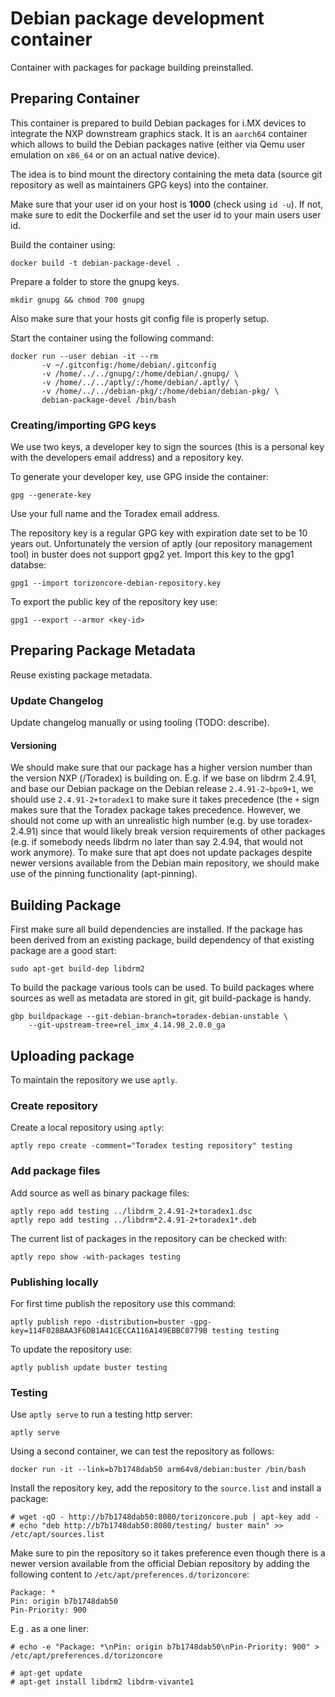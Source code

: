 # Debian package development container

Container with packages for package building preinstalled.

## Preparing Container

This container is prepared to build Debian packages for i.MX devices to
integrate the NXP downstream graphics stack. It is an `aarch64` container which
allows to build the Debian packages native (either via Qemu user emulation on
`x86_64` or on an actual native device).

The idea is to bind mount the directory containing the meta data (source git
repository as well as maintainers GPG keys) into the container.

Make sure that your user id on your host is **1000** (check using `id -u`). If
not, make sure to edit the Dockerfile and set the user id to your main users
user id.

Build the container using:

```
docker build -t debian-package-devel .
```

Prepare a folder to store the gnupg keys.

```
mkdir gnupg && chmod 700 gnupg
```

Also make sure that your hosts git config file is properly setup.

Start the container using the following command:
```
docker run --user debian -it --rm
       -v ~/.gitconfig:/home/debian/.gitconfig
       -v /home/../../gnupg/:/home/debian/.gnupg/ \
       -v /home/../../aptly/:/home/debian/.aptly/ \
       -v /home/../../debian-pkg/:/home/debian/debian-pkg/ \
       debian-package-devel /bin/bash
```

### Creating/importing GPG keys

We use two keys, a developer key to sign the sources (this is a personal key
with the developers email address) and a repository key.

To generate your developer key, use GPG inside the container:
```
gpg --generate-key
```

Use your full name and the Toradex email address.

The repository key is a regular GPG key with expiration date set to be 10 years
out. Unfortunately the version of aptly (our repository management tool) in
buster does not support gpg2 yet. Import this key to the gpg1 databse:

```
gpg1 --import torizoncore-debian-repository.key
```

To export the public key of the repository key use:
```
gpg1 --export --armor <key-id>
```

## Preparing Package Metadata

Reuse existing package metadata.

### Update Changelog

Update changelog manually or using tooling (TODO: describe).

#### Versioning

We should make sure that our package has a higher version number than the
version NXP (/Toradex) is building on. E.g. if we base on libdrm 2.4.91, and
base our Debian package on the Debian release `2.4.91-2~bpo9+1`, we should use
`2.4.91-2+toradex1` to make sure it takes precedence (the `+` sign makes sure
that the Toradex package takes precedence. However, we should not come up with
an unrealistic high number (e.g. by use toradex-2.4.91) since that would likely
break version requirements of other packages (e.g. if somebody needs libdrm
no later than say 2.4.94, that would not work anymore). To make sure that apt
does not update packages despite newer versions available from the Debian main
repository, we should make use of the pinning functionality (apt-pinning).

## Building Package

First make sure all build dependencies are installed. If the package has been
derived from an existing package, build dependency of that existing package are
a good start:

```
sudo apt-get build-dep libdrm2
```

To build the package various tools can be used. To build packages where sources
as well as metadata are stored in git, git build-package is handy.

```
gbp buildpackage --git-debian-branch=toradex-debian-unstable \
	--git-upstream-tree=rel_imx_4.14.98_2.0.0_ga
```

## Uploading package

To maintain the repository we use `aptly`.

### Create repository

Create a local repository using `aptly`:

```
aptly repo create -comment="Toradex testing repository" testing
```

### Add package files

Add source as well as binary package files:
```
aptly repo add testing ../libdrm_2.4.91-2+toradex1.dsc
aptly repo add testing ../libdrm*2.4.91-2+toradex1*.deb
```

The current list of packages in the repository can be checked with:
```
aptly repo show -with-packages testing
```

### Publishing locally

For first time publish the repository use this command:
```
aptly publish repo -distribution=buster -gpg-key=114F028BAA3F6DB1A41CECCA116A149EBBC0779B testing testing
```

To update the repository use:
```
aptly publish update buster testing
```

### Testing

Use `aptly serve` to run a testing http server:
```
aptly serve
```

Using a second container, we can test the repository as follows:
```
docker run -it --link=b7b1748dab50 arm64v8/debian:buster /bin/bash
```

Install the repository key, add the repository to the `source.list` and install
a package:
```
# wget -qO - http://b7b1748dab50:8080/torizoncore.pub | apt-key add -
# echo "deb http://b7b1748dab50:8080/testing/ buster main" >> /etc/apt/sources.list
```

Make sure to pin the repository so it takes preference even though there is a
newer version available from the official Debian repository by adding the
following content to `/etc/apt/preferences.d/torizoncore`:
```
Package: *
Pin: origin b7b1748dab50
Pin-Priority: 900
```

E.g . as a one liner:
```
# echo -e "Package: *\nPin: origin b7b1748dab50\nPin-Priority: 900" > /etc/apt/preferences.d/torizoncore
```

```
# apt-get update
# apt-get install libdrm2 libdrm-vivante1
```
